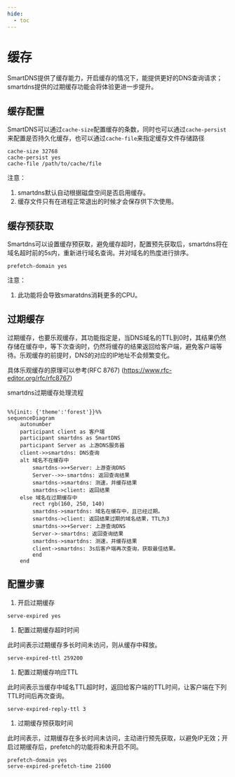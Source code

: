 ```yaml
---
hide:
  - toc
---
```


# 缓存

SmartDNS提供了缓存能力，开启缓存的情况下，能提供更好的DNS查询请求；smartdns提供的过期缓存功能会将体验更进一步提升。

## 缓存配置

SmartDNS可以通过`cache-size`配置缓存的条数，同时也可以通过`cache-persist`来配置是否持久化缓存，也可以通过`cache-file`来指定缓存文件存储路径

```shell
cache-size 32768
cache-persist yes
cache-file /path/to/cache/file
```

注意：

  1. smartdns默认自动根据磁盘空间是否启用缓存。
  1. 缓存文件只有在进程正常退出的时候才会保存供下次使用。

## 缓存预获取

Smartdns可以设置缓存预获取，避免缓存超时，配置预先获取后，smartdns将在域名超时前的5s内，重新进行域名查询。并对域名的热度进行排序。

```shell
prefetch-domain yes
```

注意：

  1. 此功能将会导致smaratdns消耗更多的CPU。

## 过期缓存

过期缓存，也要乐观缓存，其功能指定是，当DNS域名的TTL到0时，其结果仍然存储在缓存中，等下次查询时，仍然将缓存的结果返回给客户端，避免客户端等待。乐观缓存的前提时，DNS的对应的IP地址不会频繁变化。

具体乐观缓存的原理可以参考(RFC 8767) (https://www.rfc-editor.org/rfc/rfc8767)

smartdns过期缓存处理流程

```mermaid

%%{init: {'theme':'forest'}}%%
sequenceDiagram
    autonumber
    participant client as 客户端
    participant smartdns as SmartDNS
    participant Server as 上游DNS服务器
    client->>smartdns: DNS查询
    alt 域名不在缓存中
        smartdns->>+Server: 上游查询DNS
        Server-->>-smartdns: 返回查询结果
        smartdns->smartdns: 测速，并缓存结果
        smartdns->client: 返回结果
    else 域名在过期缓存中
        rect rgb(160, 250, 140)
        smartdns->smartdns: 域名在缓存中，且已经过期。
        smartdns->client: 返回结果过期的域名结果，TTL为3
        smartdns->>+Server: 上游查询DNS
        Server->-smartdns: 返回查询结果
        smartdns->smartdns: 测速，并缓存结果
        client->smartdns: 3s后客户端再次查询，获取最佳结果。
        end
    end

```

## 配置步骤

1. 开启过期缓存

  ```shell
  serve-expired yes
  ```

1. 配置过期缓存超时时间

  此时间表示过期缓存多长时间未访问，则从缓存中释放。

  ```shell
  serve-expired-ttl 259200
  ```

1. 配置过期缓存响应TTL

  此时间表示当缓存中域名TTL超时时，返回给客户端的TTL时间，让客户端在下列TTL时间后再次查询。

  ```shell
  serve-expired-reply-ttl 3
  ```

1. 过期缓存预获取时间

  此时间表示，过期缓存在多长时间未访问，主动进行预先获取，以避免IP无效；开启过期缓存后，prefetch的功能将和未开启不同。

  ```shell
  prefetch-domain yes
  serve-expired-prefetch-time 21600
  ```
